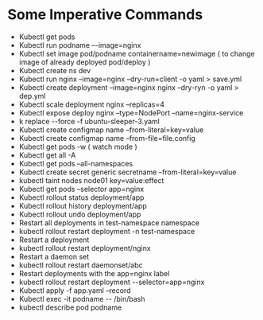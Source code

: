 # Some Imperative Commands
- Kubectl get pods
- Kubectl run podname –-image=nginx
- Kubectl set image pod/podname containername=newimage ( to change image of already deployed pod/deploy )
- Kubectl create ns dev
- Kubectl run nginx –image=nginx –dry-run=client -o yaml > save.yml
- Kubectl create deployment –image=nginx nginx –dry-ryn -o yaml > dep.yml
- Kubectl scale deployment nginx –replicas=4
- Kubectl expose deploy nginx –type=NodePort –name=nginx-service
- k replace --force -f ubuntu-sleeper-3.yaml 
- Kubectl create configmap name –from-literal=key=value
- Kubectl create configmap name –from-file=file.config
- Kubectl get pods -w ( watch mode )
- Kubectl get all -A 
- Kubectl get pods –all-namespaces
- Kubectl create secret generic secretname –from-literal=key=value
- kubectl taint nodes node01 key=value:effect
- Kubectl get pods –selector app=nginx
- Kubectl rollout status deployment/app
- Kubectl rollout history deployment/app
- Kubectl rollout undo deployment/app
- Restart all deployments in test-namespace namespace
- kubectl rollout restart deployment -n test-namespace
- Restart a deployment
- kubectl rollout restart deployment/nginx
- Restart a daemon set
- kubectl rollout restart daemonset/abc
- Restart deployments with the app=nginx label
- kubectl rollout restart deployment --selector=app=nginx
- Kubectl apply -f app.yaml –record
- Kubectl exec -it podname -- /bin/bash
- kubectl describe pod podname
